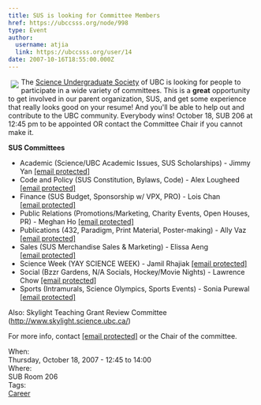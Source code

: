 ```yaml
---
title: SUS is looking for Committee Members 
href: https://ubccsss.org/node/998
type: Event
author:
  username: atjia
  link: https://ubccsss.org/user/14
date: 2007-10-16T18:55:00.000Z
---
```


<div class="field field-name-body field-type-text-with-summary field-label-hidden"><div class="field-items"><div class="field-item even"><p><img src="/files/sus.png" vspace="5" hspace="5" align="left">The <a href="http://www.sus.ubc.ca/">Science Undergraduate Society</a> of UBC is looking for people to participate in a wide variety of committees.  This is a <strong>great</strong> opportunity to get involved in our parent organization, SUS, and get some experience that really looks good on your resume!  And you&apos;ll be able to help out and contribute to the UBC community.  Everybody wins!  October 18, SUB 206 at 12:45 pm to be appointed OR contact the Committee Chair if you cannot make it.</p>
<p><strong>SUS Committees</strong></p>
<ul>
<li>Academic (Science/UBC Academic Issues, SUS Scholarships) - Jimmy Yan <a href="/cdn-cgi/l/email-protection#a1d7d1c88fd2d4d2e1c6ccc0c8cd8fc2cecc"><span class="__cf_email__" data-cfemail="1f696f76316c6a6c5f78727e7673317c7072">[email&#xA0;protected]</span></a>
</li><li>Code and Policy (SUS Constitution, Bylaws, Code) - Alex Lougheed <a href="/cdn-cgi/l/email-protection#196a7c7a376a6c6a597e74787075377a7674"><span class="__cf_email__" data-cfemail="087b6d6b267b7d7b486f65696164266b6765">[email&#xA0;protected]</span></a>
</li><li>Finance (SUS Budget, Sponsorship w/ VPX, PRO) - Lois Chan <a href="/cdn-cgi/l/email-protection#aaccc3c4cbc4c9cf84d9dfd9eacdc7cbc3c684c9c5c7"><span class="__cf_email__" data-cfemail="84e2edeae5eae7e1aaf7f1f7c4e3e9e5ede8aae7ebe9">[email&#xA0;protected]</span></a>
</li><li>Public Relations (Promotions/Marketing, Charity Events, Open Houses, PR) - Meghan Ho <a href="/cdn-cgi/l/email-protection#5c2c2e33722f292f1c3b313d3530723f3331"><span class="__cf_email__" data-cfemail="5525273a7b262026153238343c397b363a38">[email&#xA0;protected]</span></a>
</li><li>Publications (432, Paradigm, Print Material, Poster-making) - Ally Vaz <a href="/cdn-cgi/l/email-protection#413134232d28222035282e2f326f32343201262c20282d6f222e2c"><span class="__cf_email__" data-cfemail="413134232d28222035282e2f326f32343201262c20282d6f222e2c">[email&#xA0;protected]</span></a>
</li><li>Sales (SUS Merchandise Sales &amp; Marketing) - Elissa Aeng <a href="/cdn-cgi/l/email-protection#2350424f46500d50565063444e424a4f0d404c4e"><span class="__cf_email__" data-cfemail="b0c3d1dcd5c39ec3c5c3f0d7ddd1d9dc9ed3dfdd">[email&#xA0;protected]</span></a>
</li><li>Science Week (YAY SCIENCE WEEK) - Jamil Rhajiak <a href="/cdn-cgi/l/email-protection#413731396f32343201262c20282d6f222e2c"><span class="__cf_email__" data-cfemail="4b3d3b3365383e380b2c262a222765282426">[email&#xA0;protected]</span></a>
</li><li>Social (Bzzr Gardens, N/A Socials, Hockey/Movie Nights) - Lawrence Chow <a href="/cdn-cgi/l/email-protection#2a594549434b4604595f596a4d474b434604494547"><span class="__cf_email__" data-cfemail="0c7f636f656d60227f797f4c6b616d6560226f6361">[email&#xA0;protected]</span></a>
</li><li>Sports (Intramurals, Science Olympics, Sports Events) - Sonia Purewal <a href="/cdn-cgi/l/email-protection#e497948b969097ca979197a48389858d88ca878b89"><span class="__cf_email__" data-cfemail="384b48574a4c4b164b4d4b785f55595154165b5755">[email&#xA0;protected]</span></a>
</li></ul>
<p>Also: Skylight Teaching Grant Review Committee (<a href="http://www.skylight.science.ubc.ca/">http://www.skylight.science.ubc.ca/</a>)</p>
<p>For more info, contact <a href="/cdn-cgi/l/email-protection#b5c5c7d0cf9bc6c0c6f5d2d8d4dcd99bd6dad8"><span class="__cf_email__" data-cfemail="473735223d6934323407202a262e2b6924282a">[email&#xA0;protected]</span></a> or the Chair of the committee.</p>
</div></div></div><div class="field field-name-field-dates field-type-datetime field-label-above"><div class="field-label">When:&#xA0;</div><div class="field-items"><div class="field-item even"><span class="date-display-single">Thursday, October 18, 2007 - <span class="date-display-range"><span class="date-display-start">12:45</span> to <span class="date-display-end">14:00</span></span></span></div></div></div><div class="field field-name-field-location field-type-text field-label-above"><div class="field-label">Where:&#xA0;</div><div class="field-items"><div class="field-item even">SUB Room 206</div></div></div>    <footer>
    <div class="field field-name-field-tags field-type-taxonomy-term-reference field-label-above"><div class="field-label">Tags:&#xA0;</div><div class="field-items"><div class="field-item even"><a href="/career">Career</a></div></div></div>      </footer>